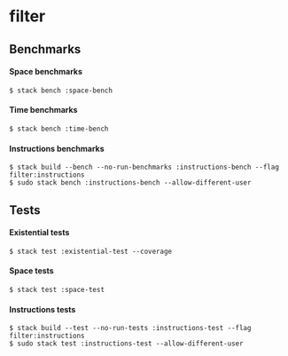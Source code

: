 # filter

## Benchmarks

#### Space benchmarks

    $ stack bench :space-bench

#### Time benchmarks

    $ stack bench :time-bench

#### Instructions benchmarks

    $ stack build --bench --no-run-benchmarks :instructions-bench --flag filter:instructions
    $ sudo stack bench :instructions-bench --allow-different-user

## Tests

#### Existential tests

    $ stack test :existential-test --coverage

#### Space tests

    $ stack test :space-test

#### Instructions tests

    $ stack build --test --no-run-tests :instructions-test --flag filter:instructions
    $ sudo stack test :instructions-test --allow-different-user

